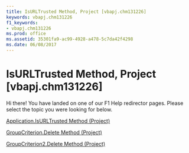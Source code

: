 ```yaml
---
title: IsURLTrusted Method, Project [vbapj.chm131226]
keywords: vbapj.chm131226
f1_keywords:
- vbapj.chm131226
ms.prod: office
ms.assetid: 35301fa9-ac99-4928-a478-5c7da42f4298
ms.date: 06/08/2017
---
```



# IsURLTrusted Method, Project [vbapj.chm131226]

Hi there! You have landed on one of our F1 Help redirector pages. Please select the topic you were looking for below.

[Application.IsURLTrusted Method (Project)](http://msdn.microsoft.com/library/850f5c99-7412-3da7-e136-04f86cd7c42d%28Office.15%29.aspx)

[GroupCriterion.Delete Method (Project)](http://msdn.microsoft.com/library/e1daa3ae-aa1d-ccfe-a670-97e821fa10ff%28Office.15%29.aspx)

[GroupCriterion2.Delete Method (Project)](http://msdn.microsoft.com/library/a7ece042-6081-ae12-cfbe-d009f03e06e1%28Office.15%29.aspx)

